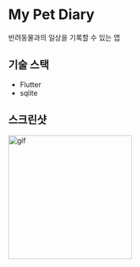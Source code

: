# My Pet Diary
반려동물과의 일상을 기록할 수 있는 앱

## 기술 스택
- Flutter
- sqlite

## 스크린샷
<img src="https://github.com/strawberryCheeseCake2/Getiti3rdParty__FC_TRIO/blob/main/my-pet-diary-recording.gif" alt="gif" title="gif" width="250"/>
